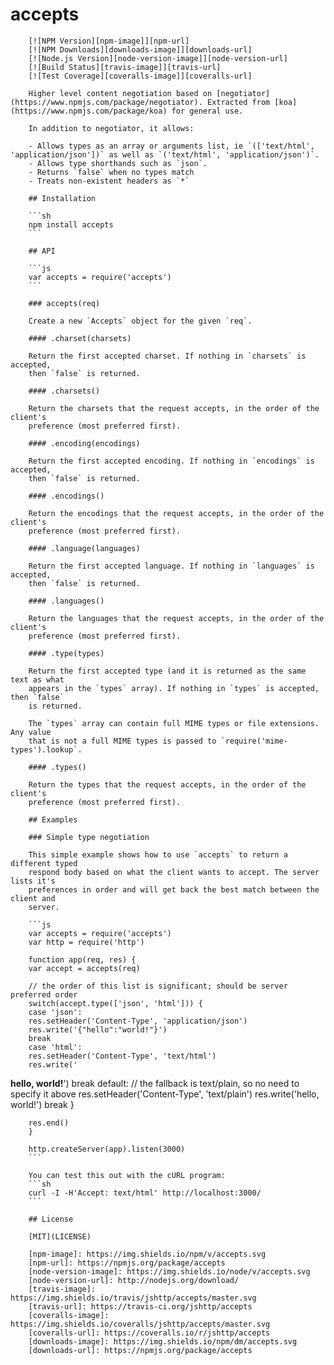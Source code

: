 # accepts

        [![NPM Version][npm-image]][npm-url]
        [![NPM Downloads][downloads-image]][downloads-url]
        [![Node.js Version][node-version-image]][node-version-url]
        [![Build Status][travis-image]][travis-url]
        [![Test Coverage][coveralls-image]][coveralls-url]

        Higher level content negotiation based on [negotiator](https://www.npmjs.com/package/negotiator). Extracted from [koa](https://www.npmjs.com/package/koa) for general use.

        In addition to negotiator, it allows:

        - Allows types as an array or arguments list, ie `(['text/html', 'application/json'])` as well as `('text/html', 'application/json')`.
        - Allows type shorthands such as `json`.
        - Returns `false` when no types match
        - Treats non-existent headers as `*`

        ## Installation

        ```sh
        npm install accepts
        ```

        ## API

        ```js
        var accepts = require('accepts')
        ```

        ### accepts(req)

        Create a new `Accepts` object for the given `req`.

        #### .charset(charsets)

        Return the first accepted charset. If nothing in `charsets` is accepted,
        then `false` is returned.

        #### .charsets()

        Return the charsets that the request accepts, in the order of the client's
        preference (most preferred first).

        #### .encoding(encodings)

        Return the first accepted encoding. If nothing in `encodings` is accepted,
        then `false` is returned.

        #### .encodings()

        Return the encodings that the request accepts, in the order of the client's
        preference (most preferred first).

        #### .language(languages)

        Return the first accepted language. If nothing in `languages` is accepted,
        then `false` is returned.

        #### .languages()

        Return the languages that the request accepts, in the order of the client's
        preference (most preferred first).

        #### .type(types)

        Return the first accepted type (and it is returned as the same text as what
        appears in the `types` array). If nothing in `types` is accepted, then `false`
        is returned.

        The `types` array can contain full MIME types or file extensions. Any value
        that is not a full MIME types is passed to `require('mime-types').lookup`.

        #### .types()

        Return the types that the request accepts, in the order of the client's
        preference (most preferred first).

        ## Examples

        ### Simple type negotiation

        This simple example shows how to use `accepts` to return a different typed
        respond body based on what the client wants to accept. The server lists it's
        preferences in order and will get back the best match between the client and
        server.

        ```js
        var accepts = require('accepts')
        var http = require('http')

        function app(req, res) {
        var accept = accepts(req)

        // the order of this list is significant; should be server preferred order
        switch(accept.type(['json', 'html'])) {
        case 'json':
        res.setHeader('Content-Type', 'application/json')
        res.write('{"hello":"world!"}')
        break
        case 'html':
        res.setHeader('Content-Type', 'text/html')
        res.write('
<b>hello, world!</b>')
        break
        default:
        // the fallback is text/plain, so no need to specify it above
        res.setHeader('Content-Type', 'text/plain')
        res.write('hello, world!')
        break
        }

        res.end()
        }

        http.createServer(app).listen(3000)
        ```

        You can test this out with the cURL program:
        ```sh
        curl -I -H'Accept: text/html' http://localhost:3000/
        ```

        ## License

        [MIT](LICENSE)

        [npm-image]: https://img.shields.io/npm/v/accepts.svg
        [npm-url]: https://npmjs.org/package/accepts
        [node-version-image]: https://img.shields.io/node/v/accepts.svg
        [node-version-url]: http://nodejs.org/download/
        [travis-image]: https://img.shields.io/travis/jshttp/accepts/master.svg
        [travis-url]: https://travis-ci.org/jshttp/accepts
        [coveralls-image]: https://img.shields.io/coveralls/jshttp/accepts/master.svg
        [coveralls-url]: https://coveralls.io/r/jshttp/accepts
        [downloads-image]: https://img.shields.io/npm/dm/accepts.svg
        [downloads-url]: https://npmjs.org/package/accepts
